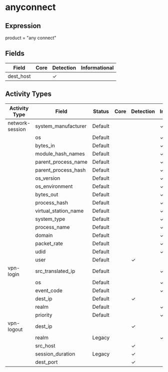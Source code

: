 anyconnect
==========

Expression
----------

product = "any connect"

Fields
------

| Field     | Core | Detection | Informational |
| --------- | ---- | --------- | ------------- |
| dest_host |      | &#10003;  |               |

Activity Types
--------------

| Activity Type   | Field                | Status  | Core | Detection | Informational |
| --------------- | -------------------- | ------- | ---- | --------- | ------------- |
| network-session | system_manufacturer  | Default |      |           | &#10003;      |
|                 | os                   | Default |      |           | &#10003;      |
|                 | bytes_in             | Default |      |           | &#10003;      |
|                 | module_hash_names    | Default |      |           | &#10003;      |
|                 | parent_process_name  | Default |      |           | &#10003;      |
|                 | parent_process_hash  | Default |      |           | &#10003;      |
|                 | os_version           | Default |      |           | &#10003;      |
|                 | os_environment       | Default |      |           | &#10003;      |
|                 | bytes_out            | Default |      |           | &#10003;      |
|                 | process_hash         | Default |      |           | &#10003;      |
|                 | virtual_station_name | Default |      |           | &#10003;      |
|                 | system_type          | Default |      |           | &#10003;      |
|                 | process_name         | Default |      |           | &#10003;      |
|                 | domain               | Default |      |           | &#10003;      |
|                 | packet_rate          | Default |      |           | &#10003;      |
|                 | udid                 | Default |      |           | &#10003;      |
|                 | user                 | Default |      | &#10003;  |               |
| vpn-login       | src_translated_ip    | Default |      |           | &#10003;      |
|                 | os                   | Default |      |           | &#10003;      |
|                 | event_code           | Default |      |           | &#10003;      |
|                 | dest_ip              | Default |      | &#10003;  |               |
|                 | realm                | Default |      |           | &#10003;      |
|                 | priority             | Default |      |           | &#10003;      |
| vpn-logout      | dest_ip              |         |      | &#10003;  |               |
|                 | realm                | Legacy  |      |           | &#10003;      |
|                 | src_host             |         |      | &#10003;  |               |
|                 | session_duration     | Legacy  |      | &#10003;  |               |
|                 | dest_port            |         |      | &#10003;  |               |

